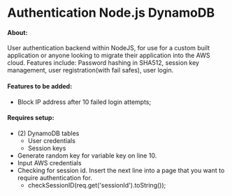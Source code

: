 # Authentication Node.js DynamoDB

#### About: 
User authentication backend within NodeJS, for use for a custom built application or anyone looking to migrate their application into the AWS cloud. Features include: Password hashing in SHA512, session key management, user registration(with fail safes), user login.

#### Features to be added:
- Block IP address after 10 failed login attempts;

#### Requires setup:
- (2) DynamoDB tables
  - User credentials 
  - Session keys
- Generate random key for variable key on line 10.
- Input AWS credentials
- Checking for session id. 
  Insert the next line into a page that you want to require authentication for.
  - checkSessionID(req.get('sessionId').toString());
  
